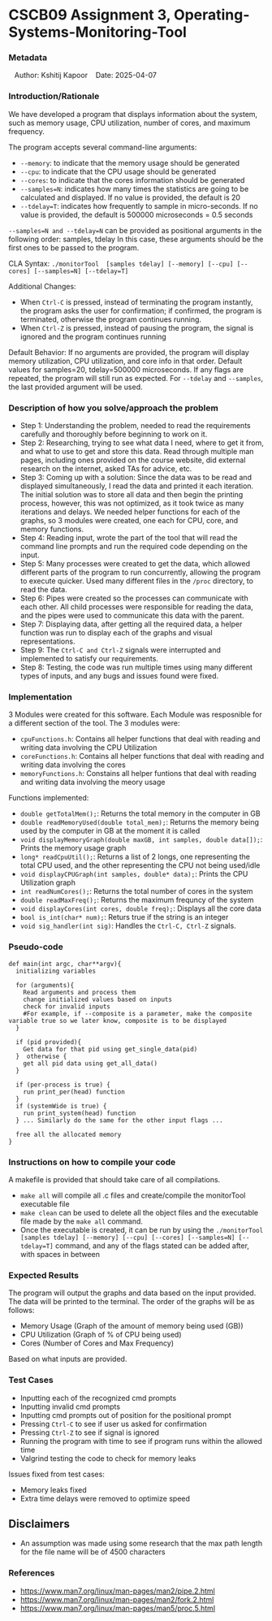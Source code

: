 # CSCB09 Assignment 3, Operating-Systems-Monitoring-Tool

### Metadata
   Author: Kshitij Kapoor
   Date: 2025-04-07


### Introduction/Rationale
We have developed a program that displays information about the system, such as memory usage, CPU utilization, number of cores, and maximum frequency.

The program accepts several command-line arguments:
- ```--memory```: to indicate that the memory usage should be generated
- ```--cpu```: to indicate that the CPU usage should be generated
- ```--cores```: to indicate that the cores information should be generated
- ```--samples=N```: indicates how many times the statistics are going to be calculated and displayed. If no value is provided, the default is 20 
- ```--tdelay=T```: indicates how frequently to sample in micro-seconds. If no value is provided, the default is 500000 microseconds = 0.5 seconds

```--samples=N and --tdelay=N``` can be provided as positional arguments in the following order: samples, tdelay
In this case, these arguments should be the first ones to be passed to the program.

CLA Syntax: ```./monitorTool  [samples tdelay] [--memory] [--cpu] [--cores] [--samples=N] [--tdelay=T]```

Additional Changes:

- When ```Ctrl-C``` is pressed, instead of terminating the program instantly, the program asks the user for confirmation; if confirmed, the program is terminated, otherwise the program continues running.
- When ```Ctrl-Z``` is pressed, instead of pausing the program, the signal is ignored and the program continues running

Default Behavior: If no arguments are provided, the program will display memory utilization, CPU utilization, and core info in that order. Default values for samples=20, tdelay=500000 microseconds. If any flags are repeated, the program will still run as expected. For ```--tdelay``` and ```--samples```, the last provided argument will be used.

### Description of how you solve/approach the problem
- Step 1: Understanding the problem, needed to read the requirements carefully and thoroughly before beginning to work on it.
- Step 2: Researching, trying to see what data I need, where to get it from, and what to use to get and store this data. Read through multiple man pages, including ones provided on the course website, did external research on the internet, asked TAs for advice, etc.
- Step 3: Coming up with a solution: Since the data was to be read and displayed simultaneously, I read the data and printed it each iteration. The initial solution was to store all data and then begin the printing process, however, this was not optimized, as it took twice as many iterations and delays. We needed helper functions for each of the graphs, so 3 modules were created, one each for CPU, core, and memory functions.
- Step 4: Reading input, wrote the part of the tool that will read the command line prompts and run the required code depending on the input.
- Step 5: Many processes were created to get the data, which allowed different parts of the program to run concurrently, allowing the program to execute quicker. Used many different files in the ``` /proc ``` directory, to read the data. 
- Step 6: Pipes were created so the processes can communicate with each other. All child processes were responsible for reading the data, and the pipes were used to communicate this data with the parent.
- Step 7: Displaying data, after getting all the required data, a helper function was run to display each of the graphs and visual representations.
- Step 9: The ```Ctrl-C and Ctrl-Z``` signals were interrupted and implemented to satisfy our requirements.
- Step 8: Testing, the code was run multiple times using many different types of inputs, and any bugs and issues found were fixed.

### Implementation
3 Modules were created for this software. Each Module was resposnible for a different section of the tool. The 3 modules were: 
- ```cpuFunctions.h```: Contains all helper functions that deal with reading and writing data involving the CPU Utilization
- ```coreFunctions.h```: Contains all helper functions that deal with reading and writing data involving the cores
- ```memoryFunctions.h```: Constains all helper funtions that deal with reading and writing data involving the meory usage

Functions implemented:
- ```double getTotalMem();```: Returns the total memory in the computer in GB
- ```double readMemoryUsed(double total_mem);```: Returns the memory being used by the computer in GB at the moment it is called
- ```void displayMemoryGraph(double maxGB, int samples, double data[]);```: Prints the memory usage graph
- ```long* readCpuUtil();```: Returns a list of 2 longs, one representing the total CPU used, and the other representing the CPU not being used/idle
- ```void displayCPUGraph(int samples, double* data);```: Prints the CPU Utilization graph
- ```int readNumCores();```: Returns the total number of cores in the system
- ```double readMaxFreq();```: Returns the maximum frequncy of the system
- ```void displayCores(int cores, double freq);```: Displays all the core data
- ```bool is_int(char* num);```: Returs true if the string is an integer
- ```void sig_handler(int sig)```: Handles the ```Ctrl-C, Ctrl-Z``` signals.

### Pseudo-code
```
def main(int argc, char**argv){
  initializing variables
  
  for (arguments){
    Read arguments and process them
    change initialized values based on inputs
    check for invalid inputs
    #For example, if --composite is a parameter, make the composite variable true so we later know, composite is to be displayed
  }

  if (pid provided){
    Get data for that pid using get_single_data(pid)
  }  otherwise {
    get all pid data using get_all_data()
  }

  if (per-process is true) {
    run print_per(head) function
  } 
  if (systemWide is true) {
    run print_system(head) function
  } ... Similarly do the same for the other input flags ...

  free all the allocated memory
}
```
    
### Instructions on how to compile your code
A makefile is provided that should take care of all compilations.
- ``` make all ``` will compile all .c files and create/compile the monitorTool executable file
- ``` make clean ``` can be used to delete all the object files and the executable file made by the ``` make all ``` command.
- Once the executable is created, it can be run by using the ``` ./monitorTool  [samples tdelay] [--memory] [--cpu] [--cores] [--samples=N] [--tdelay=T] ``` command, and any of the flags stated can be added after, with spaces in between


### Expected Results
The program will output the graphs and data based on the input provided. The data will be printed to the terminal. The order of the graphs will be as follows:
- Memory Usage (Graph of the amount of memory being used (GB))
- CPU Utilization (Graph of % of CPU being used)
- Cores (Number of Cores and Max Frequency)
  
Based on what inputs are provided.


### Test Cases
- Inputting each of the recognized cmd prompts
- Inputting invalid cmd prompts
- Inputting cmd prompts out of position for the positional prompt
- Pressing ```Ctrl-C``` to see if user us asked for confirmation
- Pressing ```Ctrl-Z``` to see if signal is ignored
- Running the program with time to see if program runs within the allowed time
- Valgrind testing the code to check for memory leaks

Issues fixed from test cases:
- Memory leaks fixed
- Extra time delays were removed to optimize speed


## Disclaimers
- An assumption was made using some research that the max path length for the file name will be of 4500 characters


### References
- https://www.man7.org/linux/man-pages/man2/pipe.2.html
- https://www.man7.org/linux/man-pages/man2/fork.2.html
- https://www.man7.org/linux/man-pages/man5/proc.5.html


